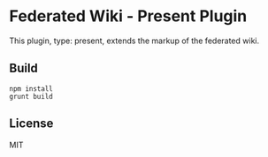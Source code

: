# Federated Wiki - Present Plugin

This plugin, type: present, extends the markup of the federated wiki.

## Build

    npm install
    grunt build

## License

MIT

